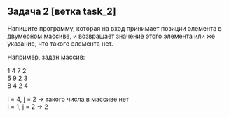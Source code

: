 ## Задача 2 [ветка task_2]

Напишите программу, которая на вход принимает позиции элемента в двумерном массиве, и возвращает значение этого элемента или же указание, что такого элемента нет.

Например, задан массив:

1 4 7 2  
5 9 2 3  
8 4 2 4

i = 4, j = 2 -> такого числа в массиве нет  
i = 1, j = 2 -> 2